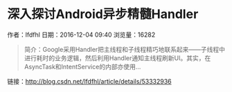 # 深入探讨Android异步精髓Handler
作者：lfdfhl
日期：2016-12-04 09:40
浏览量：16282
> 简介：Google采用Handler把主线程和子线程精巧地联系起来——子线程中进行耗时的业务逻辑，然后利用Handler通知主线程刷新UI。其实，在AsyncTask和IntentService的内部亦使用...

 链接：http://blog.csdn.net/lfdfhl/article/details/53332936
